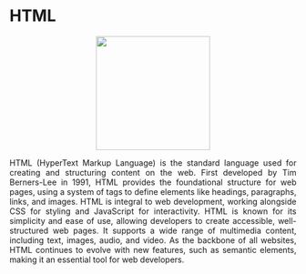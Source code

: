 # HTML
<div align="center">
   <img src="https://cdn.jsdelivr.net/gh/devicons/devicon@latest/icons/html5/html5-original-wordmark.svg" width="200" height="auto">
</div>
<p align="justify"> HTML (HyperText Markup Language) is the standard language used for creating and structuring content on the web. First developed by Tim Berners-Lee in 1991, HTML provides the foundational structure for web pages, using a system of tags to define elements like headings, paragraphs, links, and images. HTML is integral to web development, working alongside CSS for styling and JavaScript for interactivity. HTML is known for its simplicity and ease of use, allowing developers to create accessible, well-structured web pages. It supports a wide range of multimedia content, including text, images, audio, and video. As the backbone of all websites, HTML continues to evolve with new features, such as semantic elements, making it an essential tool for web developers. </p>
